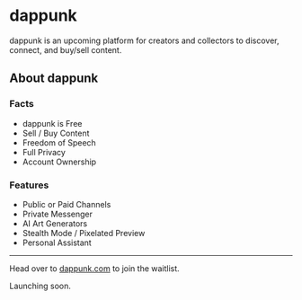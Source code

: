 # dappunk

dappunk is an upcoming platform for creators and collectors to discover, connect, and buy/sell content.

## About dappunk

### Facts

- dappunk is Free
- Sell / Buy Content
- Freedom of Speech
- Full Privacy
- Account Ownership

### Features

- Public or Paid Channels
- Private Messenger
- AI Art Generators
- Stealth Mode / Pixelated Preview
- Personal Assistant

---

Head over to [dappunk.com](https://dappunk.com) to join the waitlist.

Launching soon.
